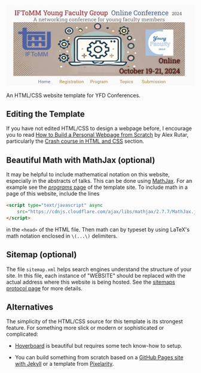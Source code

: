 [![Screenshot of the Website](assets/screenshotMAinPage.JPG)](assets/screenshotMAinPage.JPG)

An HTML/CSS website template for YFD Conferences.



## Editing the Template

If you have not edited HTML/CSS to design a webpage before, 
I encourage you to read 
[How to Build a Personal Webpage from Scratch](https://rutar.org/writing/how-to-build-a-personal-webpage-from-scratch/)
by Alex Rutar, particularly the 
[Crash course in HTML and CSS](https://rutar.org/writing/how-to-build-a-personal-webpage-from-scratch/#crash-course-in-html-and-css) 
section.

## Beautiful Math with MathJax (optional)

It may be helpful to include mathematical notation on this website, especially in the abstracts of talks. 
This can be done using [MathJax](https://github.com/mathjax/MathJax).
For an example see the [*programs* page](https://mikepierce.github.io/conference-website-template/program/) of the template site.
To include math in a page of this website, include the lines

````HTML
<script type="text/javascript" async 
    src="https://cdnjs.cloudflare.com/ajax/libs/mathjax/2.7.7/MathJax.js?config=default"> 
</script>
````

in the `<head>` of the HTML file. Then math can by typeset by using LaTeX's math notation enclosed in `\(...\)` delimiters.

## Sitemap (optional)

The file `sitemap.xml` helps search engines understand the structure of your site.
In this file, each instance of "WEBSITE" should be replaced
with the actual address where this website is being hosted.
See the [sitemaps protocol page](https://www.sitemaps.org/protocol.html) for more details.

## Alternatives

The simplicity of the HTML/CSS source for this template is its strongest feature.
For something more slick or modern or sophisticated or complicated:

 - [Hoverboard](https://github.com/gdg-x/hoverboard) is beautiful but requires some tech know-how to setup. 

 - You can build something from scratch based on a 
 [GitHub Pages site with Jekyll](https://docs.github.com/en/pages/setting-up-a-github-pages-site-with-jekyll) 
 or a template from [Pixelarity](https://pixelarity.com).

